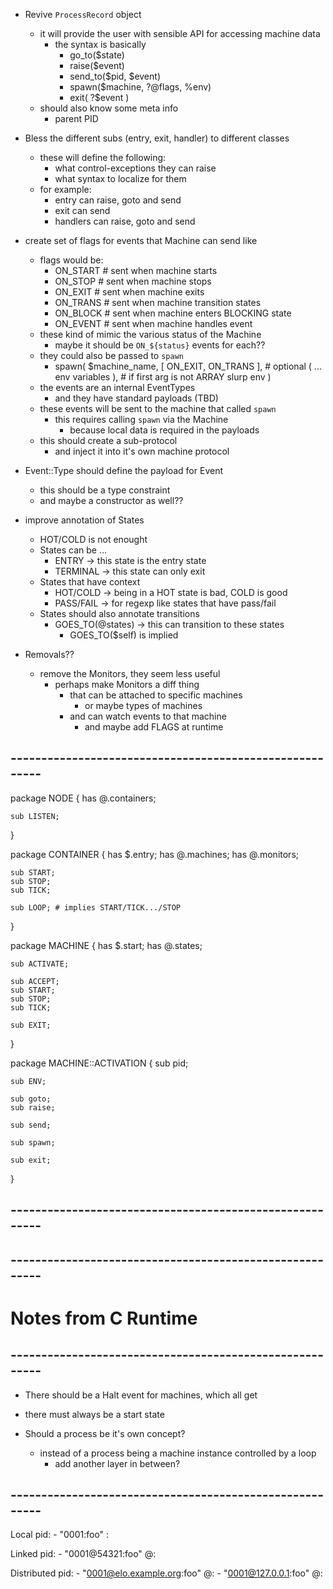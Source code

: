 
- Revive `ProcessRecord` object
    - it will provide the user with sensible API for accessing machine data
        - the syntax is basically
            - go_to($state)
            - raise($event)
            - send_to($pid, $event)
            - spawn($machine, ?@flags, %env)
            - exit( ?$event )
    - should also know some meta info
        - parent PID

- Bless the different subs (entry, exit, handler) to different classes
    - these will define the following:
        - what control-exceptions they can raise
        - what syntax to localize for them
    - for example:
        - entry can raise, goto and send
        - exit can send
        - handlers can raise, goto and send

- create set of flags for events that Machine can send like
    - flags would be:
        - ON_START # sent when machine starts
        - ON_STOP  # sent when machine stops
        - ON_EXIT  # sent when machine exits
        - ON_TRANS # sent when machine transition states
        - ON_BLOCK # sent when machine enters BLOCKING state
        - ON_EVENT # sent when machine handles event
    - these kind of mimic the various status of the Machine
        - maybe it should be `ON_${status}` events for each??
    - they could also be passed to `spawn`
        - spawn(
            $machine_name,
            [ ON_EXIT, ON_TRANS ], # optional
            ( ... env variables ), # if first arg is not ARRAY slurp env
        )
    - the events are an internal EventTypes
        - and they have standard payloads (TBD)
    - these events will be sent to the machine that called `spawn`
        - this requires calling `spawn` via the Machine
            - because local data is required in the payloads
    - this should create a sub-protocol
        - and inject it into it's own machine protocol

- Event::Type should define the payload for Event
    - this should be a type constraint
    - and maybe a constructor as well??

- improve annotation of States
    - HOT/COLD is not enought
    - States can be ...
        - ENTRY    -> this state is the entry state
        - TERMINAL -> this state can only exit
    - States that have context
        - HOT/COLD  -> being in a HOT state is bad, COLD is good
        - PASS/FAIL -> for regexp like states that have pass/fail
    - States should also annotate transitions
        - GOES_TO(@states) -> this can transition to these states
            - GOES_TO($self) is implied

- Removals??
    - remove the Monitors, they seem less useful
        - perhaps make Monitors a diff thing
            - that can be attached to specific machines
                - or maybe types of machines
            - and can watch events to that machine
                - and maybe add FLAGS at runtime

## --------------------------------------------------------

package NODE {
    has @.containers;

    sub LISTEN;
}

package CONTAINER {
    has $.entry;
    has @.machines;
    has @.monitors;

    sub START;
    sub STOP;
    sub TICK;

    sub LOOP; # implies START/TICK.../STOP
}

package MACHINE {
    has $.start;
    has @.states;

    sub ACTIVATE;

    sub ACCEPT;
    sub START;
    sub STOP;
    sub TICK;

    sub EXIT;
}

package MACHINE::ACTIVATION {
    sub pid;

    sub ENV;

    sub goto;
    sub raise;

    sub send;

    sub spawn;

    sub exit;
}








## --------------------------------------------------------
## --------------------------------------------------------


# Notes from C Runtime
## --------------------------------------------------------


- There should be a Halt event for machines, which all get
- there must always be a start state


- Should a process be it's own concept?
    - instead of a process being a machine instance controlled by a loop
        - add another layer in between?


## --------------------------------------------------------


Local pid:
    - "0001:foo" <PID-ID>:<name>

Linked pid:
    - "0001@54321:foo" <PID-ID>@<OS-PID>:<name>

Distributed pid:
    - "0001@elo.example.org:foo" <PID-ID>@<hostname>:<name>
    - "0001@127.0.0.1:foo"       <PID-ID>@<localhost>:<name>
